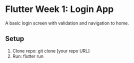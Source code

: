 # Flutter Week 1: Login App

A basic login screen with validation and navigation to home.

## Setup
1. Clone repo: git clone [your repo URL]
2. Run: flutter run